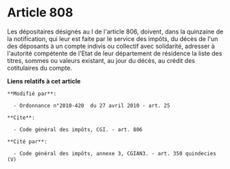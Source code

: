 # Article 808

Les dépositaires désignés au I de l'article 806, doivent, dans la quinzaine de la notification, qui leur est faite par le
service des impôts, du décès de l'un des déposants à un compte indivis ou collectif avec solidarité, adresser à l'autorité
compétente de l'Etat de leur département de résidence la liste des titres, sommes ou valeurs existant, au jour du décès, au
crédit des cotitulaires du compte.

**Liens relatifs à cet article**

	**Modifié par**:

	  - Ordonnance n°2010-420  du 27 avril 2010 - art. 25

	**Cite**:

	  - Code général des impôts, CGI. - art. 806

	**Cité par**:

	  - Code général des impôts, annexe 3, CGIAN3. - art. 350 quindecies (V)
